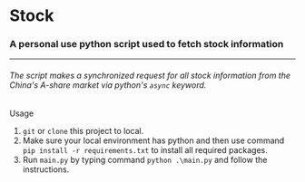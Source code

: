 # Stock
### A personal use python script used to fetch stock information
---
###### The script makes a synchronized request for all stock information from the China's A-share market via python's `async` keyword.  
Usage
1. `git` or `clone` this project to local.
2. Make sure your local environment has python and then use command `pip install -r requirements.txt` to install all required packages.
3. Run `main.py` by typing command `python .\main.py` and follow the instructions.
